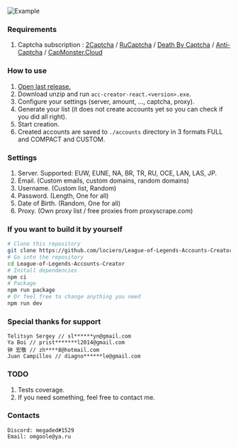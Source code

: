![Example](https://i.ibb.co/qBrdmmc/image.png)

### Requirements

1. Captcha subscription : [2Captcha](http://2captcha.com/?from=8859803) / [RuCaptcha](https://rucaptcha.com?from=9296293) / [Death By Captcha](https://www.deathbycaptcha.com/) / [Anti-Captcha](http://getcaptchasolution.com/3ddik9kzvd) / [CapMonster.Cloud](https://capmonster.cloud/)

### How to use

1. [Open last release.](https://github.com/lociero/League-of-Legends-Accounts-Creator/releases/latest)
2. Download unzip and run `acc-creator-react.<version>.exe`.
3. Configure your settings (server, amount, ..., captcha, proxy).
4. Generate your list (it does not create accounts yet so you can check if you did all right).
5. Start creation.
6. Created accounts are saved to `./accounts` directory in 3 formats FULL and COMPACT and CUSTOM.

### Settings

1. Server. Supported: EUW, EUNE, NA, BR, TR, RU, OCE, LAN, LAS, JP.
2. Email. (Custom emails, custom domains, random domains)
3. Username. (Custom list, Random)
4. Password. (Length, One for all)
5. Date of Birth. (Random, One for all)
6. Proxy. (Own proxy list / free proxies from proxyscrape.com)


### If you want to build it by yourself

```bash
# Clone this repository
git clone https://github.com/lociero/League-of-Legends-Accounts-Creator
# Go into the repository
cd League-of-Legends-Accounts-Creator
# Install dependencies
npm ci
# Package
npm run package
# Or feel free to change anything you need
npm run dev
```

### Special thanks for support

```
Telitsyn Sergey // sl******yn@gmail.com
Ya Boi // prist*******l2014@gmail.com
钟 宏敬 // zh****8@hotmail.com
Juan Campillos // diagno******le@gmail.com
```

### TODO

1. Tests coverage.
2. If you need something, feel free to contact me.

### Contacts

```
Discord: megaded#1529
Email: omgoole@ya.ru
```
